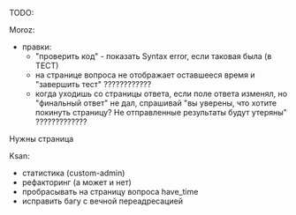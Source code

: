 TODO:

Moroz:
- правки:
  - "проверить код" - показать Syntax error, если таковая была (в ТЕСТ)
  - на странице вопроса не отображает оставшееся время и "завершить тест" ????????????
  - когда уходишь со страницы ответа, если поле ответа изменял, но "финальный ответ" не дал, спрашивай "вы уверены, что хотите покинуть страницу? Не отправленные результаты будут утеряны" ?????????????

Нужны страница

Ksan:
- статистика (custom-admin)
- рефакторинг (а может и нет)
- пробрасывать на страницу вопроса have_time
- исправить багу с вечной переадресацией
